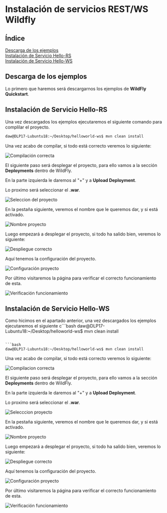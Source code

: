 # **Instalación de servicios REST/WS Wildfly**

## **Índice**
[Descarga de los ejemplos](#id1)<br>
[Instalación de Servicio Hello-RS](#id2)<br>
[Instalación de Servicio Hello-WS](#id3)

## **Descarga de los ejemplos**<a name = "id1"></a>
Lo primero que haremos será descargarnos los ejemplos de **WildFly Quickstart**.

## **Instalación de Servicio Hello-RS**<a name = "id2"></a>
Una vez descargados los ejemplos ejecutaremos el siguiente comando para complilar el proyecto.

```bash
daw@DLP17-Lubuntu18:~/Desktop/helloworld-ws$ mvn clean install
```

Una vez acabo de compilar, si todo está correcto veremos lo siguiente:

![Compilación correcta](/img/wildfly-s/1.png)

El siguiente paso será desplegar el proyecto, para ello vamos a la sección **Deployments** dentro de WildFly.

En la parte izquierda le daremos al "+" y a **Upload Deployment**.

Lo proximo será seleccionar el **.war**.

![Seleccion del proyecto](/img/wildfly-s/3.png)

En la pestaña siguiente, veremos el nombre que le queremos dar, y si está activado.

![Nombre proyecto](/img/wildfly-s/4.png)

Luego empezará a desplegar el proyecto, si todo ha salido bien, veremos lo siguiente:

![Despliegue correcto](/img/wildfly-s/5.png)

Aquí tenemos la configuración del proyecto.

![Configuración proyecto](/img/wildfly-s/6.png)

Por último visitaremos la página para verificar el correcto funcionamiento de esta.

![Verificación funcionamiento](/img/wildfly-s/7.png)

## **Instalación de Servicio Hello-WS**<a name = "id3"></a>
Como hicimos en el apartado anterior, una vez descargados los ejemplos ejecutaremos el siguiente c```bash
daw@DLP17-Lubuntu18:~/Desktop/helloworld-ws$ mvn clean install
```omando para complilar el proyecto.

```bash
daw@DLP17-Lubuntu18:~/Desktop/helloworld-ws$ mvn clean install
```

Una vez acabo de compilar, si todo está correcto veremos lo siguiente:

![Compilacion correcta](/img/wildfly-s/2.png)

El siguiente paso será desplegar el proyecto, para ello vamos a la sección **Deployments** dentro de WildFly.

En la parte izquierda le daremos al "+" y a **Upload Deployment**.

Lo proximo será seleccionar el **.war**.

![Selecccion proyecto](/img/wildfly-s/8.png)

En la pestaña siguiente, veremos el nombre que le queremos dar, y si está activado.

![Nombre proyecto](/img/wildfly-s/9.png)

Luego empezará a desplegar el proyecto, si todo ha salido bien, veremos lo siguiente:

![Despliegue correcto](/img/wildfly-s/10.png)

Aquí tenemos la configuración del proyecto.

![Configuración proyecto](/img/wildfly-s/11.png)

Por último visitaremos la página para verificar el correcto funcionamiento de esta.

![Verificación funcionamiento](/img/wildfly-s/12.png)